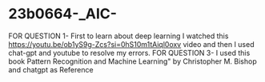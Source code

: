 # 23b0664-_AIC-
FOR QUESTION 1-
First to learn about deep learning I watched this https://youtu.be/ob1yS9g-Zcs?si=0hS10m1tAiql0oxv video and then I used chat-gpt and youtube to resolve my errors.
FOR QUESTION 3-
I used this book Pattern Recognition and Machine Learning" by Christopher M. Bishop and chatgpt as Reference


